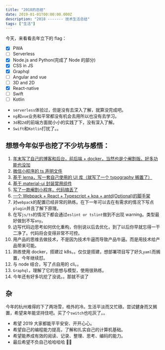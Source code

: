 ```yaml
---
title: "2018的总结"
date: 2019-01-01T00:00:00.000Z
description: "2018 ------- 技术生活总结"
tags: ["生活"]
---
```


今天，来看看去年立下的 flag：

- [x] PWA
- [ ] Serverless
- [x] Node.js and Python(完成了 Node 的部分)
- [x] CSS in JS
- [x] Graphql
- [ ] Angular and vue
- [ ] 3D and 2D
- [x] React-native
- [ ] Swift
- [ ] Kotlin

- `serverless`体验过，但是没有去深入了解，就算没完成吧。
- `ng`和`vue`业务和平常都没有机会去用所以也没有去学习。
- `3d`和`2d`的前端方面就小小的实践了下，没有深入了解。
- `Swift`和`Kotlin`打扰了。。

## 想想今年似乎也挖了不少坑与感悟：

1. [年末写了自己的博客和后台，前后端 + docker，当然也是个阉割版。好多功能也没加](https://www.xuzihao.xyz)
2. [微信小程序的 ts 声明文件](https://github.com/Adherentman/Typescript-wxApi.d.ts)
3. [基于 lerna，写一套自己使用的 UI 库（就写了一个 typography 搁置了）](https://github.com/Adherentman/xyzUI)
4. [基于 material-ui 封装常用组件](https://github.com/Adherentman/material-ui-components)
5. [写了一款阉割小程序，代码搞丢了](https://github.com/Adherentman/Wx_yingshi)
6. [一个 Webpack + React + Typescript + koa + antd(Optional)的脚手架](https://github.com/Adherentman/create-rtak-app)
7. 对`webpack`的配置已经非常的熟练。在下一年可以去在有需求的情况下写点`plugin`并且了解下原理。
8. 在写`js/ts`的情况下都会通过`eslint or tslint`做到不出现 warning。类型最好做到不写`any`。
9. 边写代码边思考如何优化重构，你别说以后去优化，到了以后你早就忘得一干二净了。代码将会变得非常不可控。
10. 用产品的思维去做技术，不是因为技术牛逼而导致产品牛逼。而是用技术给产品带来可能。
11. 熟练使用 docker，搭建过 k8s。。仅仅是搭建，想部署项目写了好久`yaml`而搁置，今年继续怼。
12. 与 node 结合，写了点自用的 cli。。
13. `Graphql`，理解了它的思想与模型，使用很熟练。
14. 今年还有好多坑挖了没说。。那就不谈了

## 杂

今年的杭州难得的下了两场雪，格外的冷。生活平淡而又忙碌。尝试健身而又搁置，希望来年能坚持住吧。买了个`switch`也吃灰了。。

- 希望 2019 大家都能平平安安、开开心心。
- 希望自己的编程能力提高，了解和扎实自己的计算机基础。
- 希望能养成有效的阅读、记录、整理、思考、编码的能力。
- 最后希望不负自己哈哈哈哈 🚀🚀
